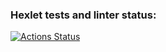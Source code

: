 ### Hexlet tests and linter status:
[![Actions Status](https://github.com/nameGeorge/java-project-78/actions/workflows/hexlet-check.yml/badge.svg)](https://github.com/nameGeorge/java-project-78/actions)